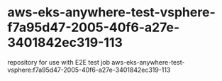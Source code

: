 # aws-eks-anywhere-test-vsphere-f7a95d47-2005-40f6-a27e-3401842ec319-113
repository for use with E2E test job aws-eks-anywhere-test-vsphere:f7a95d47-2005-40f6-a27e-3401842ec319-113
